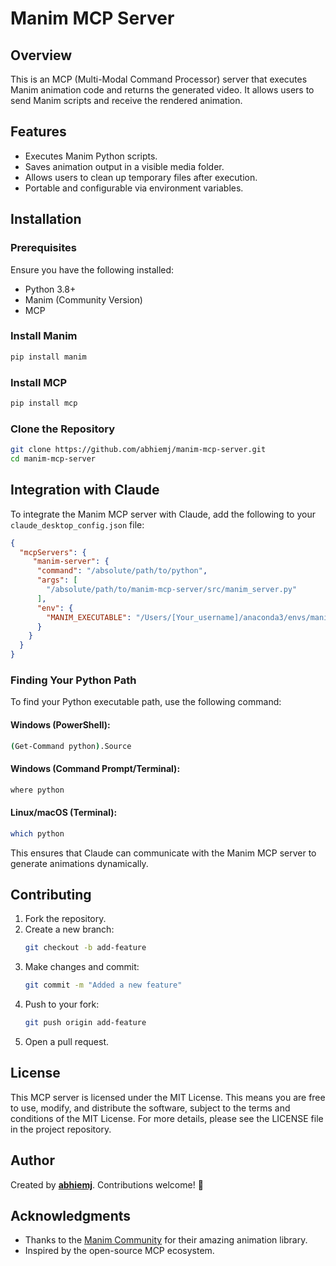 # Manim MCP Server

## Overview

This is an MCP (Multi-Modal Command Processor) server that executes Manim animation code and returns the generated video. It allows users to send Manim scripts and receive the rendered animation.

## Features

- Executes Manim Python scripts.
- Saves animation output in a visible media folder.
- Allows users to clean up temporary files after execution.
- Portable and configurable via environment variables.

## Installation

### Prerequisites

Ensure you have the following installed:

- Python 3.8+
- Manim (Community Version)
- MCP

### Install Manim

```sh
pip install manim
```

### Install MCP

```sh
pip install mcp
```

### Clone the Repository

```sh
git clone https://github.com/abhiemj/manim-mcp-server.git
cd manim-mcp-server
```

## Integration with Claude

To integrate the Manim MCP server with Claude, add the following to your `claude_desktop_config.json` file:

```json
{
  "mcpServers": {
     "manim-server": {
      "command": "/absolute/path/to/python",
      "args": [
        "/absolute/path/to/manim-mcp-server/src/manim_server.py"
      ],
      "env": {
        "MANIM_EXECUTABLE": "/Users/[Your_username]/anaconda3/envs/manim2/Scripts/manim.exe"
      }
    }
  }
}
```

### Finding Your Python Path

To find your Python executable path, use the following command:

#### Windows (PowerShell):
```sh
(Get-Command python).Source
```

#### Windows (Command Prompt/Terminal):
```sh
where python
```

#### Linux/macOS (Terminal):
```sh
which python
```

This ensures that Claude can communicate with the Manim MCP server to generate animations dynamically.

## Contributing

1. Fork the repository.
2. Create a new branch:
   ```sh
   git checkout -b add-feature
   ```
3. Make changes and commit:
   ```sh
   git commit -m "Added a new feature"
   ```
4. Push to your fork:
   ```sh
   git push origin add-feature
   ```
5. Open a pull request.

## License

This MCP server is licensed under the MIT License. This means you are free to use, modify, and distribute the software, subject to the terms and conditions of the MIT License. For more details, please see the LICENSE file in the project repository.

## Author

Created by **[abhiemj](https://github.com/abhiemj)**. Contributions welcome! 🚀

## **Acknowledgments**  
- Thanks to the [Manim Community](https://www.manim.community/) for their amazing animation library.  
- Inspired by the open-source MCP ecosystem.
